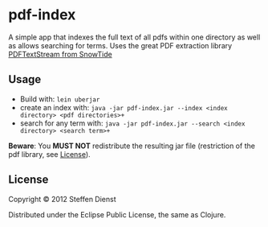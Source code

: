 # pdf-index

A simple app that indexes the full text of all pdfs within one directory as well as allows searching for terms.
Uses the great PDF extraction library [PDFTextStream from SnowTide](http://snowtide.com) 

## Usage
* Build with: `lein uberjar`
* create an index with: `java -jar pdf-index.jar --index <index directory> <pdf directories>+`
* search for any term with: `java -jar pdf-index.jar --search <index directory> <search term>+`

**Beware**: You **MUST NOT** redistribute the resulting jar file (restriction of the pdf library, see [License](http://snowtide.com/buy)).
## License

Copyright © 2012 Steffen Dienst

Distributed under the Eclipse Public License, the same as Clojure.
